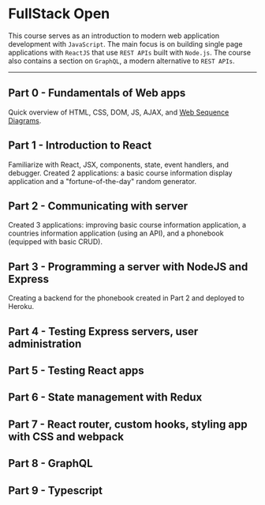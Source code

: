 # FullStack Open

This course serves as an introduction to modern web application development with `JavaScript`. The main focus is on building single page applications with `ReactJS` that use `REST APIs` built with `Node.js`. The course also contains a section on `GraphQL`, a modern alternative to `REST APIs`.

---

## Part 0 - Fundamentals of Web apps

Quick overview of HTML, CSS, DOM, JS, AJAX, and [Web Sequence Diagrams](https://www.websequencediagrams.com/).

## Part 1 - Introduction to React

Familiarize with React, JSX, components, state, event handlers, and debugger. Created 2 applications: a basic course information display application and a "fortune-of-the-day" random generator.

## Part 2 - Communicating with server

Created 3 applications: improving basic course information application, a countries information application (using an API), and a phonebook (equipped with basic CRUD).

## Part 3 - Programming a server with NodeJS and Express

Creating a backend for the phonebook created in Part 2 and deployed to Heroku.

## Part 4 - Testing Express servers, user administration

## Part 5 - Testing React apps

## Part 6 - State management with Redux

## Part 7 - React router, custom hooks, styling app with CSS and webpack

## Part 8 - GraphQL

## Part 9 - Typescript
